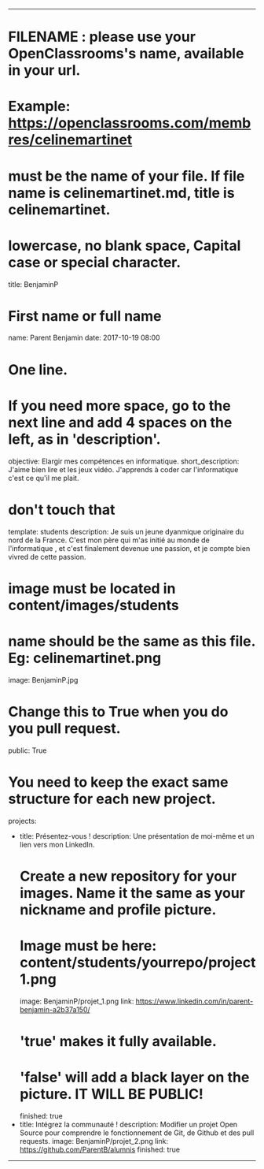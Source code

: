 ---

# FILENAME : please use your OpenClassrooms's name, available in your url.
# Example: https://openclassrooms.com/membres/celinemartinet
# must be the name of your file. If file name is celinemartinet.md, title is celinemartinet.
# lowercase, no blank space, Capital case or special character.
title: BenjaminP

# First name or full name
name: Parent Benjamin
date: 2017-10-19 08:00

# One line.
# If you need more space, go to the next line and add 4 spaces on the left, as in 'description'.
objective: Elargir mes compétences en informatique.
short_description: J'aime bien lire et  les jeux vidéo. J'apprends à coder car l'informatique c'est ce qu'il me plait.

# don't touch that
template: students
description:
    Je suis un jeune dyanmique originaire du nord de la France.
    C'est mon père qui m'as initié au monde de l'informatique ,
    et c'est finalement devenue une passion, et je compte bien vivred de cette passion.

# image must be located in content/images/students
# name should be the same as this file. Eg: celinemartinet.png
image: BenjaminP.jpg

# Change this to True when you do you pull request.
public: True

# You need to keep the exact same structure for each new project.
projects:
  - title: Présentez-vous !
    description: Une présentation de moi-même et un lien vers mon LinkedIn.
    # Create a new repository for your images. Name it the same as your nickname and profile picture.
    # Image must be here: content/students/yourrepo/project1.png
    image: BenjaminP/projet_1.png
    link: https://www.linkedin.com/in/parent-benjamin-a2b37a150/
    # 'true' makes it fully available.
    # 'false' will add a black layer on the picture. IT WILL BE PUBLIC!
    finished: true
  - title: Intégrez la communauté !
    description: Modifier un projet Open Source pour comprendre le fonctionnement de Git, de Github et des pull requests. 
    image: BenjaminP/projet_2.png
    link: https://github.com/ParentB/alumnis
    finished: true
  
---